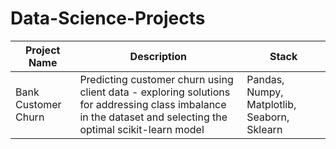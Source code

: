 # Data-Science-Projects

| Project Name | Description | Stack |
| --- | --- | --- |
| Bank Customer Churn | Predicting customer churn using client data - exploring solutions for addressing class imbalance in the dataset and selecting the optimal scikit-learn model|Pandas, Numpy, Matplotlib, Seaborn, Sklearn|
